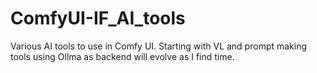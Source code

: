 # ComfyUI-IF_AI_tools
Various AI tools to use in Comfy UI. Starting with VL and prompt making tools using Ollma as backend will evolve as I find time. 
